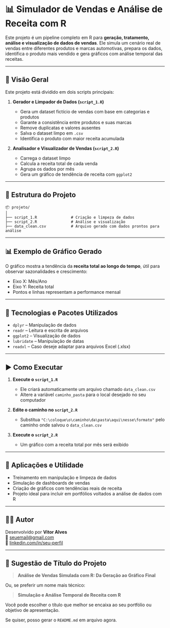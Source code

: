 
# 📊 Simulador de Vendas e Análise de Receita com R

Este projeto é um pipeline completo em R para **geração, tratamento, análise e visualização de dados de vendas**. Ele simula um cenário real de vendas entre diferentes produtos e marcas automotivas, prepara os dados, identifica o produto mais vendido e gera gráficos com análise temporal das receitas.

---

## 🚀 Visão Geral

Este projeto está dividido em dois scripts principais:

1. **Gerador e Limpador de Dados (`script_1.R`)**  
   - Gera um dataset fictício de vendas com base em categorias e produtos
   - Garante a consistência entre produtos e suas marcas
   - Remove duplicatas e valores ausentes
   - Salva o dataset limpo em `.csv`
   - Identifica o produto com maior receita acumulada

2. **Analisador e Visualizador de Vendas (`script_2.R`)**  
   - Carrega o dataset limpo
   - Calcula a receita total de cada venda
   - Agrupa os dados por mês
   - Gera um gráfico de tendência de receita com `ggplot2`

---

## 📂 Estrutura do Projeto

```
📦 projeto/
│
├── script_1.R               # Criação e limpeza de dados
├── script_2.R               # Análise e visualização
├── data_clean.csv           # Arquivo gerado com dados prontos para análise
```

---

## 📊 Exemplo de Gráfico Gerado

O gráfico mostra a tendência da **receita total ao longo do tempo**, útil para observar sazonalidades e crescimento:

- Eixo X: Mês/Ano
- Eixo Y: Receita total
- Pontos e linhas representam a performance mensal

---

## 🧠 Tecnologias e Pacotes Utilizados

- `dplyr` – Manipulação de dados
- `readr` – Leitura e escrita de arquivos
- `ggplot2` – Visualização de dados
- `lubridate` – Manipulação de datas
- `readxl` – Caso deseje adaptar para arquivos Excel (.xlsx)

---

## ▶️ Como Executar

1. **Execute o `script_1.R`**
   - Ele criará automaticamente um arquivo chamado `data_clean.csv`
   - Altere a variável `caminho_pasta` para o local desejado no seu computador

2. **Edite o caminho no `script_2.R`**
   - Substitua `"C:\coloque\o\caminho\da\pasta\aqui\nesse\formato"` pelo caminho onde salvou o `data_clean.csv`

3. **Execute o `script_2.R`**
   - Um gráfico com a receita total por mês será exibido

---

## 💼 Aplicações e Utilidade

- Treinamento em manipulação e limpeza de dados
- Simulação de dashboards de vendas
- Criação de gráficos com tendências reais de receita
- Projeto ideal para incluir em portfólios voltados a análise de dados com R

---

## 👨‍💻 Autor

Desenvolvido por **Vitor Alves**  
📧 seuemail@gmail.com  
💼 [linkedin.com/in/seu-perfil](https://linkedin.com/in/seu-perfil)

---

## 🔖 Sugestão de Título do Projeto

> **Análise de Vendas Simulada com R: Da Geração ao Gráfico Final**

Ou, se preferir um nome mais técnico:

> **Simulação e Análise Temporal de Receita com R**

Você pode escolher o título que melhor se encaixa ao seu portfólio ou objetivo de apresentação.

Se quiser, posso gerar o `README.md` em arquivo agora.
